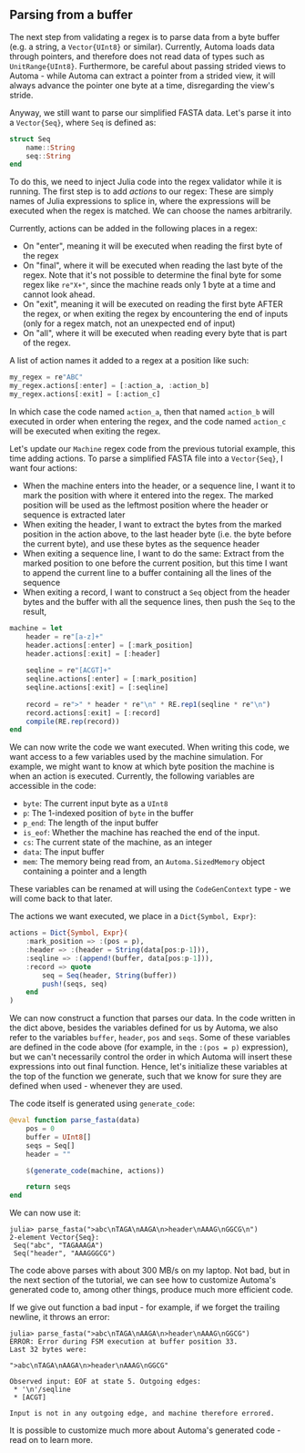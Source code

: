 ## Parsing from a buffer
The next step from validating a regex is to parse data from a byte buffer (e.g. a string, a `Vector{UInt8}` or similar).
Currently, Automa loads data through pointers, and therefore does not read data of types such as `UnitRange{UInt8}`.
Furthermore, be careful about passing strided views to Automa - while Automa can extract a pointer from a strided view, it will always advance the pointer one byte at a time, disregarding the view's stride.

Anyway, we still want to parse our simplified FASTA data. Let's parse it into a `Vector{Seq}`, where `Seq` is defined as:

```julia
struct Seq
    name::String
    seq::String
end
```

To do this, we need to inject Julia code into the regex validator while it is running.
The first step is to add _actions_ to our regex: These are simply names of Julia expressions to splice in,
where the expressions will be executed when the regex is matched.
We can choose the names arbitrarily.

Currently, actions can be added in the following places in a regex:
* On "enter", meaning it will be executed when reading the first byte of the regex
* On "final", where it will be executed when reading the last byte of the regex.
  Note that it's not possible to determine the final byte for some regex like `re"X+"`, since
  the machine reads only 1 byte at a time and cannot look ahead.
* On "exit", meaning it will be executed on reading the first byte AFTER the regex, or when exiting the regex by encountering the end of inputs (only for a regex match, not an unexpected end of input)
* On "all", where it will be executed when reading every byte that is part of the regex.

A list of action names it added to a regex at a position like such:

```julia
my_regex = re"ABC"
my_regex.actions[:enter] = [:action_a, :action_b]
my_regex.actions[:exit] = [:action_c]
```

In which case the code named `action_a`, then that named `action_b` will executed in order when entering the regex, and the code named `action_c` will be executed when exiting the regex.

Let's update our `Machine` regex code from the previous tutorial example, this time adding actions.
To parse a simplified FASTA file into a `Vector{Seq}`, I want four actions:

* When the machine enters into the header, or a sequence line, I want it to mark the position with where it entered into the regex. The marked position will be used as the leftmost position where the header or sequence is extracted later
* When exiting the header, I want to extract the bytes from the marked position in the action above, to the last header byte (i.e. the byte before the current byte), and use these bytes as the sequence header
* When exiting a sequence line, I want to do the same: Extract from the marked position to one before the current position, but this time I want to append the current line to a buffer containing all the lines of the sequence
* When exiting a record, I want to construct a `Seq` object from the header bytes and the buffer with all the sequence lines, then push the `Seq` to the result,

```julia
machine = let
    header = re"[a-z]+"
    header.actions[:enter] = [:mark_position]
    header.actions[:exit] = [:header]
    
    seqline = re"[ACGT]+"
    seqline.actions[:enter] = [:mark_position]
    seqline.actions[:exit] = [:seqline]
    
    record = re">" * header * re"\n" * RE.rep1(seqline * re"\n")
    record.actions[:exit] = [:record]
    compile(RE.rep(record))
end
```

We can now write the code we want executed.
When writing this code, we want access to a few variables used by the machine simulation.
For example, we might want to know at which byte position the machine is when an action is executed.
Currently, the following variables are accessible in the code:

* `byte`: The current input byte as a `UInt8`
* `p`: The 1-indexed position of `byte` in the buffer
* `p_end`: The length of the input buffer
* `is_eof`: Whether the machine has reached the end of the input.
* `cs`: The current state of the machine, as an integer
* `data`: The input buffer
* `mem`: The memory being read from, an `Automa.SizedMemory` object containing a pointer and a length

These variables can be renamed at will using the `CodeGenContext` type - we will come back to that later.

The actions we want executed, we place in a `Dict{Symbol, Expr}`:
```julia
actions = Dict{Symbol, Expr}(
    :mark_position => :(pos = p),
    :header => :(header = String(data[pos:p-1])),
    :seqline => :(append!(buffer, data[pos:p-1])),
    :record => quote
        seq = Seq(header, String(buffer))
        push!(seqs, seq)
    end
)
```

We can now construct a function that parses our data.
In the code written in the dict above, besides the variables defined for us by Automa,
we also refer to the variables `buffer`, `header`, `pos` and `seqs`.
Some of these variables are defined in the code above (for example, in the `:(pos = p)` expression),
but we can't necessarily control the order in which Automa will insert these expressions into out final function.
Hence, let's initialize these variables at the top of the function we generate, such that we know for sure they are defined when used - whenever they are used.

The code itself is generated using `generate_code`:

```julia
@eval function parse_fasta(data)
    pos = 0
    buffer = UInt8[]
    seqs = Seq[]
    header = ""

    $(generate_code(machine, actions))

    return seqs
end
```

We can now use it:
```
julia> parse_fasta(">abc\nTAGA\nAAGA\n>header\nAAAG\nGGCG\n")
2-element Vector{Seq}:
 Seq("abc", "TAGAAAGA")
 Seq("header", "AAAGGGCG")
```

The code above parses with about 300 MB/s on my laptop.
Not bad, but in the next section of the tutorial, we can see how to customize Automa's generated code to, among other things, produce much more efficient code.

If we give out function a bad input - for example, if we forget the trailing newline, it throws an error:
```
julia> parse_fasta(">abc\nTAGA\nAAGA\n>header\nAAAG\nGGCG")
ERROR: Error during FSM execution at buffer position 33.
Last 32 bytes were:

">abc\nTAGA\nAAGA\n>header\nAAAG\nGGCG"

Observed input: EOF at state 5. Outgoing edges:
 * '\n'/seqline
 * [ACGT]

Input is not in any outgoing edge, and machine therefore errored.
```

It is possible to customize much more about Automa's generated code - read on to learn more.
